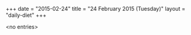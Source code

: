 +++
date = "2015-02-24"
title = "24 February 2015 (Tuesday)"
layout = "daily-diet"
+++

\<no entries\>
